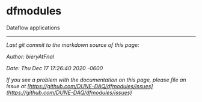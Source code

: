 # dfmodules
Dataflow applications

-----

_Last git commit to the markdown source of this page:_


_Author: bieryAtFnal_

_Date: Thu Dec 17 17:26:40 2020 -0600_

_If you see a problem with the documentation on this page, please file an Issue at [https://github.com/DUNE-DAQ/dfmodules/issues](https://github.com/DUNE-DAQ/dfmodules/issues)_

